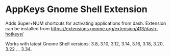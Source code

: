 AppKeys Gnome Shell Extension
=============================

Adds Super+NUM shortcuts for activating applications from dash.
Extension can be installed from https://extensions.gnome.org/extension/413/dash-hotkeys/

Works with latest Gnome Shell versions: 3.8, 3.10, 3.12, 3.14, 3.16, 3.18, 3.20, 3.22 ... 3.34.
